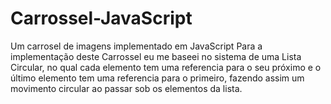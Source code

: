# Carrossel-JavaScript
 Um carrosel de imagens implementado em JavaScript
Para a implementação deste Carrossel eu me baseei no sistema de uma Lista Circular, no qual cada elemento tem uma referencia para o seu próximo e o último elemento tem uma referencia para o primeiro, fazendo assim um movimento circular ao passar sob os elementos da lista.